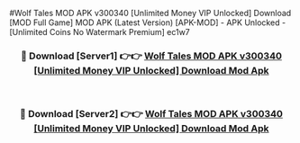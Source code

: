 #Wolf Tales MOD APK v300340 [Unlimited Money VIP Unlocked] Download [MOD Full Game] MOD APK (Latest Version) [APK-MOD] - APK Unlocked - [Unlimited Coins No Watermark Premium] ec1w7



<div align="center">

<h3>🔴 Download [Server1] 👉👉 <a href="https://momento.my/?title=Wolf_Tales_MOD_APK_v300340_[Unlimited_Money_VIP_Unlocked]_Download">Wolf Tales MOD APK v300340 [Unlimited Money VIP Unlocked] Download Mod Apk</a></h3><br>

<h3>🔴 Download [Server2] 👉👉 <a href="https://momento.my/?title=Wolf_Tales_MOD_APK_v300340_[Unlimited_Money_VIP_Unlocked]_Download">Wolf Tales MOD APK v300340 [Unlimited Money VIP Unlocked] Download Mod Apk</a></h3>
</div>
